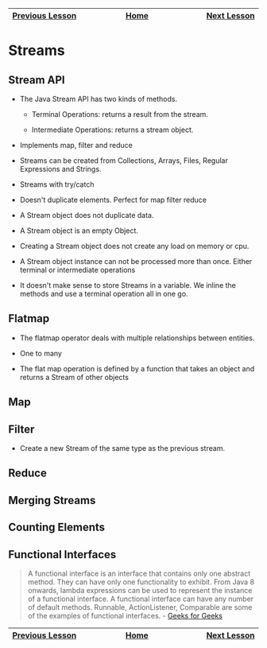 | [Previous Lesson](https://github.com/Kevin-Lago/java-guide/tree/main/src/) <img width=1000/> | [Home](https://github.com/Kevin-Lago/java-guide) <img width=1000/> | [Next Lesson](https://github.com/Kevin-Lago/java-hackerrank-solutions/tree/main/src/)<img width=1000> |
|:---------------------------------------------------------------------------------------------|:------------------------------------------------------------------:|------------------------------------------------------------------------------------------------------:|

# Streams

## Stream API

- The Java Stream API has two kinds of methods.

    - Terminal Operations: returns a result from the stream.

    - Intermediate Operations: returns a stream object.

- Implements map, filter and reduce

- Streams can be created from Collections, Arrays, Files, Regular Expressions and Strings.

- Streams with try/catch

- Doesn't duplicate elements. Perfect for map filter reduce
- A Stream object does not duplicate data.
- A Stream object is an empty Object.
- Creating a Stream object does not create any load on memory or cpu.
- A Stream object instance can not be processed more than once. Either terminal or intermediate operations
- It doesn't make sense to store Streams in a variable. We inline the methods and use a terminal operation all in one go.

## Flatmap

- The flatmap operator deals with multiple relationships between entities.

- One to many

- The flat map operation is defined by a function that takes an object and returns a Stream of other objects

## Map

## Filter

- Create a new Stream of the same type as the previous stream.

## Reduce

## Merging Streams

## Counting Elements

## Functional Interfaces

> A functional interface is an interface that contains only one abstract method. They can have only one functionality to exhibit. From Java 8 onwards, lambda expressions can be used to represent the instance of a functional interface. A functional interface can have any number of default methods. Runnable, ActionListener, Comparable are some of the examples of functional interfaces. - [Geeks for Geeks](https://www.geeksforgeeks.org/functional-interfaces-java/)



| <img width=1000/> [Previous Lesson](https://github.com/Kevin-Lago/java-guide/tree/main/src/) | <img width=1000/> [Home](https://github.com/Kevin-Lago/java-guide) | <img width=1000> [Next Lesson](https://github.com/Kevin-Lago/java-hackerrank-solutions/tree/main/src/) |
|:---------------------------------------------------------------------------------------------|:------------------------------------------------------------------:|-------------------------------------------------------------------------------------------------------:|
